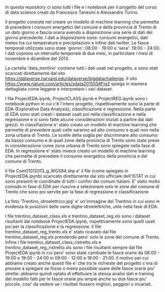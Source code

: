 In questa repository ci sono tutti i file e i notebook per il progetto del corso di data science creati da Francesco Tanesini e Alessandro Turino.

Il progetto consiste nel creare un modello di machine learning che permetta di prevedere i consumi energetici del comune e della provincia di Trento di un dato giorno e fascia oraria avendo a disposizione una serie di dati del giorno precedente. 
I dati a disposizione sono: consumi energetici, dati meteo tra cui temperature e precipitazioni e infine dati twitter. Le fasce temporali utilizzate sono state 'giorno': 08:00 - 19:00 e 'sera': 19:00 - 24:00.
I dati coprono un intervallo temporale di due mesi, in particolare i mesi di novembre e dicembre del 2013.

La cartella 'data_trentino' contiene tutti i dati usati nel progetto, e sono stati scaricati direttamente dal sito https://dataverse.harvard.edu/dataverse/bigdatachallenge.  Il sito https://www.nature.com/articles/sdata201555#Fig2
spiega in maniera dettagliata come leggere e interpretare i vari dataset.

I file ProjectEDA.ipynb, ProjectCLASS.ipynb e ProjectREG.ipynb sono i notebook python in cui c'è l'intero progetto, rispettivamente sono la parte di EDA (Explorative Data Analysis), classificazione e regressione. Nella parte di 
EDA sono stati creati i dataset usati poi nella classificazione e nella regressione e si sono fatte alcune considerazioni iniziali a partire dai dati grezzi. In classifiazione e' stato creato un modello di machine learning che permette
di prevedere quali celle saranno ad alto consumo e quali non nella zona urbana di Trento. Le scelte della soglia per discriminare alto consumo da basso consumo e di quali zone della provincia di Trento sono state prese in considerazione
come zona urbana di Trento sono spiegate nella fase di EDA. In regressione e' stato invece creato un modello di machine learning che permette di prevedere il consumo energetico della provincia e del comune di Trento.

Il file Com01012013_g_WGS84.shp e' il file (come spiegato in ProjectEDA.ipynb) scaricato direttamente dal sito ufficiale dell'ISTAT in cui sono presenti le coordinate di tutti i confini dei comuni italiani. E' stato molto comodo in fase di EDA
per riuscire a selezionare solo le zone del comune di Trento che sono poi servite per la fase di regressione e classificazione

La foto 'Trentino_idroelettrico.jpg' e' un'immagine del Trentino in cui sono in evidenza le posizioni delle varie dighe idroelettriche, utile nella fase di EDA.

I file trentino_dataset_class.xls e trentino_dataset_reg.xls sono i dataset risultanti dal notebook ProjectEDA.ipynb, rispettivamente sono quelli usati poi per la classificazione e la regressione. Il file trentino_dataset_reg_trento.xls
e' stato ricavato dal file trentino_dataset_reg.xls prendendo pero' solo le zone del comune di Trento. Infine i file trentino_dataset_class_ristretto.xls e trentino_dataset_reg_ristretto.xls sono i file risultanti sempre dal file 
ProjectEDA.ipynb in cui pero' sono state cambiate le fasce orarie da 08:00 - 19:00 e 19:00 - 24:00 in 09:00 - 12:00 e 18:00 - 21:00. Il motivo per cui abbiamo creato anche questi file e' che tra le richieste del progetto c'era di 
provare a spiegare se fosse o meno possibile usare delle fasce orarie piu' strette: abbiamo quindi optato di effettuare la stessa analisi dati e training del modello fatti per le fasce orarie piu ampie anche su due fasce piu' piccole,
cosi' da vedere se i risultati fossero migliori, peggiori o invariati.
